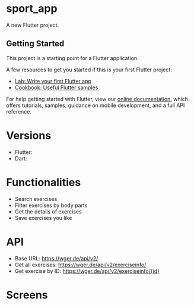 # sport_app

A new Flutter project.

## Getting Started

This project is a starting point for a Flutter application.

A few resources to get you started if this is your first Flutter project:

- [Lab: Write your first Flutter app](https://flutter.dev/docs/get-started/codelab)
- [Cookbook: Useful Flutter samples](https://flutter.dev/docs/cookbook)

For help getting started with Flutter, view our
[online documentation](https://flutter.dev/docs), which offers tutorials,
samples, guidance on mobile development, and a full API reference.

# Versions

- Flutter: 
- Dart: 

# Functionalities

- Search exercises 
- Filter exercises by body parts
- Get the details of exercises
- Save exercises you like

# API

- Base URL: https://wger.de/api/v2/
- Get all exercises: https://wger.de/api/v2/exerciseinfo/
- Get exercise by ID: https://wger.de/api/v2/exerciseinfo/{id}

# Screens
